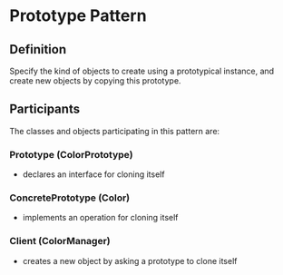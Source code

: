 # Prototype Pattern 
## Definition

Specify the kind of objects to create using a prototypical instance, and create new objects by copying this prototype.



## Participants

The classes and objects participating in this pattern are:

### Prototype  (ColorPrototype)
* declares an interface for cloning itself

### ConcretePrototype  (Color)
* implements an operation for cloning itself

### Client  (ColorManager)
* creates a new object by asking a prototype to clone itself


